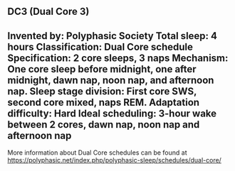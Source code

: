 DC3 (Dual Core 3)
-----------------------------------------------
**Invented by**: Polyphasic Society
**Total sleep**: 4 hours
**Classification**: Dual Core schedule
**Specification**: 2 core sleeps, 3 naps
**Mechanism**: One core sleep before midnight, one after midnight, dawn nap, noon nap, and afternoon nap. Sleep stage division: First core SWS, second core mixed, naps REM.
**Adaptation difficulty**: Hard
**Ideal scheduling**: 3-hour wake between 2 cores, dawn nap, noon nap and afternoon nap
-----------------------------------------------
More information about Dual Core schedules can be found at <https://polyphasic.net/index.php/polyphasic-sleep/schedules/dual-core/>
